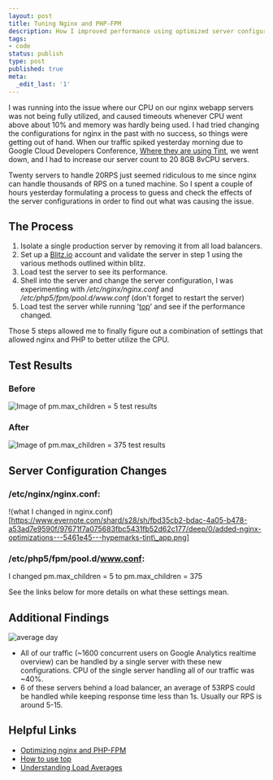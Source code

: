 ```yaml
---
layout: post
title: Tuning Nginx and PHP-FPM
description: How I improved performance using optimized server configurations.
tags:
- code
status: publish
type: post
published: true
meta:
  _edit_last: '1'
---
```


I was running into the issue where our CPU on our nginx webapp servers was not being fully utilized, and caused timeouts whenever CPU went above about 10% and memory was hardly being used. I had tried changing the configurations for nginx in the past with no success, so things were getting out of hand. When our traffic spiked yesterday morning due to Google Cloud Developers Conference, [Where they are using Tint](https://cloud.google.com/events/google-cloud-platform-live/), we went down, and I had to increase our server count to 20 8GB 8vCPU servers.

Twenty servers to handle 20RPS just seemed ridiculous to me since nginx can handle thousands of RPS on a tuned machine. So I spent a couple of hours yesterday formulating a process to guess and check the effects of the server configurations in order to find out what was causing the issue.

## The Process

1. Isolate a single production server by removing it from all load balancers.
2. Set up a [Blitz.io](http://www.blitz.io) account and validate the server in step 1 using the various methods outlined within blitz.
3. Load test the server to see its performance.
4. Shell into the server and change the server configuration, I was experimenting with _/etc/nginx/nginx.conf_ and _/etc/php5/fpm/pool.d/www.conf_ (don't forget to restart the server)
5. Load test the server while running '[top](http://linuxaria.com/howto/understanding-the-top-command-on-linux?lang=en)' and see if the performance changed.

Those 5 steps allowed me to finally figure out a combination of settings that allowed nginx and PHP to better utilize the CPU. 

## Test Results

### Before
![Image of pm.max\_children = 5 test results](https://www.evernote.com/shard/s28/sh/3d0acd19-0b62-4472-b6e2-c6dc6bb53f3c/174663792b7b55eff243ed43882a8acc/deep/0/Menubar-and-Blitz---Load-testing-from-the-cloud-and-ryochiba---root@webapp-4-p---etc-php5-fpm---ssh---80-61-and-hm_api.php---dev_mac-and-HipChat---Nik-Aitharaju.png)

### After
![Image of pm.max\_children = 375 test results](https://www.evernote.com/shard/s28/sh/62a31cc9-4dfb-456d-873f-5f82c521ebe8/62f3c5e0427010b8098dc9093f26fea1/deep/0/Screenshot-3-25-14,-6-30-PM.png)

## Server Configuration Changes

### /etc/nginx/nginx.conf:
!(what I changed in nginx.conf)[https://www.evernote.com/shard/s28/sh/fbd35cb2-bdac-4a05-b478-a53ad7e9590f/97671f7a075683fbc5431fb52d62c177/deep/0/added-nginx-optimizations---5461e45---hypemarks-tint\_app.png]

### /etc/php5/fpm/pool.d/www.conf:
I changed pm.max\_children = 5 to pm.max\_children = 375

See the links below for more details on what these settings mean.

## Additional Findings
![average day](https://www.evernote.com/shard/s28/sh/0373d0ec-41d1-4819-8be2-6caf2d07e039/c7163cfa4015b2886d66ae14a8d76bf6/deep/0/Overview---Google-Analytics.png)
* All of our traffic (~1600 concurrent users on Google Analytics realtime overview) can be handled by a single server with these new configurations. CPU of the single server handling all of our traffic was ~40%.
* 6 of these servers behind a load balancer, an average of 53RPS could be handled while keeping response time less than 1s. Usually our RPS is around 5-15.

## Helpful Links 

* [Optimizing nginx and PHP-FPM](http://nls.io/optimize-nginx-and-php-fpm-max_children/)
* [How to use top](http://linuxaria.com/howto/understanding-the-top-command-on-linux?lang=en)
* [Understanding Load Averages](http://blog.scoutapp.com/articles/2009/07/31/understanding-load-averages)
